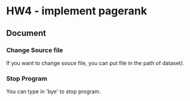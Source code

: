 # HW4 - implement pagerank

## Document

### Change Source file
If you want to change souce file, you can put file in the path of dataset/.

### Stop Program
You can type in 'bye' to stop program.
